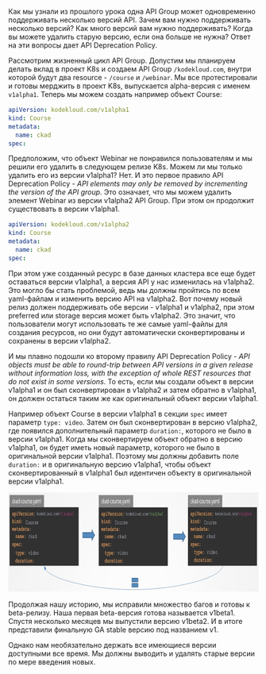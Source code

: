 Как мы узнали из прошлого урока одна API Group может одновременно поддерживать несколько версий API. Зачем вам нужно поддерживать несколько версий? Как много версий вам нужно поддерживать? Когда вы можете удалить старую версию, если она больше не нужна? Ответ на эти вопросы дает API Deprecation Policy.

Рассмотрим жизненный цикл API Group. Допустим мы планируем делать вклад в проект K8s и создаем API Group `/kodekloud.com`, внутри которой будут два resource - `/course` и `/webinar`. Мы все протестировали и готовы мерджить в проект K8s, выпускается alpha-версия с именем `v1alpha1`. Теперь мы можем создать например объект Course:

```yaml
apiVersion: kodekloud.com/v1alpha1
kind: Course
metadata:
  name: ckad
spec:
```
Предположим, что объект Webinar не понравился пользователям и мы решили его удалить в следующем релизе K8s. Можем ли мы только удалить его из версии v1alpha1? Нет. И это первое правило API Deprecation Policy - *API elements may only be removed by incrementing the version of the API group*. Это означает, что мы можем удалить элемент Webinar из версии v1alpha2 API Group. При этом он продолжит существовать в версии v1alpha1.

```yaml
apiVersion: kodekloud.com/v1alpha2
kind: Course
metadata:
  name: ckad
spec:
```
При этом уже созданный ресурс в базе данных кластера все еще будет оставаться версии v1alpha1, а версия API у нас изменилась на v1alpha2. Это могло бы стать проблемой, ведь мы должны пройтись по всем yaml-файлам и изменить версию API на v1alpha2. Вот почему новый релиз должен поддерживать обе версии - v1alpha1 и v1alpha2, при этом preferred или storage версия может быть v1alpha2. Это значит, что пользователи могут использовать те же самые yaml-файлы для создания ресурсов, но они будут автоматически сконвертированы и сохранены в версии v1alpha2.

И мы плавно подошли ко второму правилу API Deprecation Policy - *API objects must be able to round-trip between API versions in a given release without information loss, with the exception of whole REST resources that do not exist in some versions*. То есть, если мы создали объект в версии v1alpha1 и он был сконвертирован в v1alpha2 и затем обратно в v1alpha1, он должен остаться таким же как оригинальный объект версии v1alpha1.

Например объект Course в версии v1alpha1 в секции `spec` имеет параметр `type: video`. Затем он был сконвертирован в версию v1alpha2, где появился дополнительный параметр `duration:`, которого не было в версии v1alpha1. Когда мы сконвертируем объект обратно в версию v1alpha1, он будет иметь новый параметр, которого не было в оригинальной версии v1alpha1. Поэтому мы должны добавить поле `duration:` и в оригинальную версию v1alpha1, чтобы объект сконвертированный в v1alpha1 был идентичен объекту в оригинальной версии v1alpha1.

<img src="rule2.png" width="1000" height="200"><br>

Продолжая нашу историю, мы исправили множество багов и готовы к beta-релизу. Наша первая beta-версия готова называется v1beta1. Спустя несколько месяцев мы выпустили версию v1beta2. И в итоге представили финальную GA stable версию под названием v1.

Однако нам необязательно держать все имеющиеся версии доступными все время. Мы должны выводить и удалять старые версии по мере введения новых.